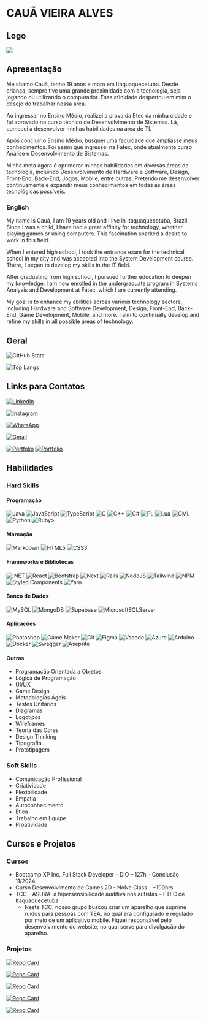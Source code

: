 # **CAUÃ VIEIRA ALVES**
## Logo
<img src="https://avatars.githubusercontent.com/u/178964215?v=4" />

## Apresentação
Me chamo Cauã, tenho 19 anos e moro em Itaquaquecetuba. Desde criança, sempre tive uma grande proximidade com a tecnologia, seja jogando ou utilizando o computador. Essa afinidade despertou em mim o desejo de trabalhar nessa área.

Ao ingressar no Ensino Médio, realizei a prova da Etec da minha cidade e fui aprovado no curso técnico de Desenvolvimento de Sistemas. Lá, comecei a desenvolver minhas habilidades na área de TI.

Após concluir o Ensino Médio, busquei uma faculdade que ampliasse meus conhecimentos. Foi assim que ingressei na Fatec, onde atualmente curso Análise e Desenvolvimento de Sistemas.

Minha meta agora é aprimorar minhas habilidades em diversas áreas da tecnologia, incluindo Desenvolvimento de Hardware e Software, Design, Front-End, Back-End, Jogos, Mobile, entre outras. Pretendo me desenvolver continuamente e expandir meus conhecimentos em todas as áreas tecnológicas possíveis.

### English
My name is Cauã, I am 19 years old and I live in Itaquaquecetuba, Brazil. Since I was a child, I have had a great affinity for technology, whether playing games or using computers. This fascination sparked a desire to work in this field.

When I entered high school, I took the entrance exam for the technical school in my city and was accepted into the System Development course. There, I began to develop my skills in the IT field.

After graduating from high school, I pursued further education to deepen my knowledge. I am now enrolled in the undergraduate program in Systems Analysis and Development at Fatec, which I am currently attending.

My goal is to enhance my abilities across various technology sectors, including Hardware and Software Development, Design, Front-End, Back-End, Game Development, Mobile, and more. I aim to continually develop and refine my skills in all possible areas of technology.

## Geral
![GitHub Stats](https://github-readme-stats.vercel.app/api?username=Coruja-me&theme=transparent&bg_color=000&border_color=30A3DC&show_icons=true&icon_color=30A3DC&title_color=E94D5F&text_color=FFF)

![Top Langs](https://github-readme-stats-git-masterrstaa-rickstaa.vercel.app/api/top-langs/?username=Coruja-me&layout=compact&bg_color=000&border_color=30A3DC&title_color=E94D5F&text_color=FFF)

## Links para Contatos
[![LinkedIn](https://img.shields.io/badge/LinkedIn-0077B5?style=for-the-badge&logo=linkedin&logoColor=white)](https://www.linkedin.com/in/caua-vieira-alves/)

[![Instagram](https://img.shields.io/badge/-Instagram-%23E4405F?style=for-the-badge&logo=instagram&logoColor=white)](https://www.instagram.com/coruja.dev/)

[![WhatsApp](https://img.shields.io/badge/WhatsApp-25D366?style=for-the-badge&logo=whatsapp&logoColor=white)](https://wa.me/+5511972502558)

[![Gmail](https://img.shields.io/badge/Gmail-333333?style=for-the-badge&logo=gmail&logoColor=red)](mailto:coruja.me@gmail.com)

[![Portfolio](https://img.shields.io/badge/Portfolio_de_Artes-250505?style=for-the-badge&logo=todoist&logoColor=white)](https://encurtador.com.br/QigOv)
[![Portfolio](https://img.shields.io/badge/Portfolio_de_Desenvolvimento-250505?style=for-the-badge&logo=todoist&logoColor=white)](https://github.com/Coruja-me?tab=repositories)


## Habilidades
### Hard Skills
#### Programação
![Java](https://img.shields.io/badge/java-%23ED8B00.svg?style=for-the-badge&logo=openjdk&logoColor=white)
![JavaScript](https://img.shields.io/badge/JavaScript-F7DF1E?style=for-the-badge&logo=javascript&logoColor=black)
![TypeScript](https://img.shields.io/badge/TypeScript-007ACC?style=for-the-badge&logo=typescript&logoColor=white)
![C](https://img.shields.io/badge/C-00599C?style=for-the-badge&logo=c&logoColor=white)
![C++](https://img.shields.io/badge/C%2B%2B-00599C?style=for-the-badge&logo=c%2B%2B&logoColor=white)
![C#](https://img.shields.io/badge/C%23-239120?style=for-the-badge&logo=c-sharp&logoColor=white)
![PL](https://img.shields.io/badge/PL%2FSQL-FFFFFF?style=for-the-badge&logo=oracle&logoColor=FF0000&labelColor=FFFFFF&color=FF0000)
![Lua](https://img.shields.io/badge/Lua-2C2D72?style=for-the-badge&logo=lua&logoColor=white)
![GML](https://img.shields.io/badge/GML-black?style=for-the-badge&logo=Gamemaker&logoSize=auto)
![Python](https://img.shields.io/badge/python-3670A0?style=for-the-badge&logo=python&logoColor=ffdd54)
![Ruby](https://img.shields.io/badge/Ruby-CC342D?style=for-the-badge&logo=ruby&logoColor=white)>

#### Marcação
![Markdown](https://img.shields.io/badge/Markdown-000?style=for-the-badge&logo=markdown)
![HTML5](https://img.shields.io/badge/HTML5-E34F26?style=for-the-badge&logo=html5&logoColor=white)
![CSS3](https://img.shields.io/badge/CSS3-1572B6?style=for-the-badge&logo=css3&logoColor=white)

#### Frameworks e Bibliotecas
![.NET](https://img.shields.io/badge/.NET-5C2D91?style=for-the-badge&logo=.net&logoColor=white)
![React](https://img.shields.io/badge/React-20232A?style=for-the-badge&logo=react&logoColor=61DAFB)
![Bootstrap](https://img.shields.io/badge/-boostrap-0D1117?style=for-the-badge&logo=bootstrap&labelColor=0D1117)
![Next](https://img.shields.io/badge/Next-black?style=for-the-badge&logo=next.js&logoColor=white)
![Rails](https://img.shields.io/badge/rails-%23CC0000.svg?style=for-the-badge&logo=ruby-on-rails&logoColor=white)
![NodeJS](https://img.shields.io/badge/node.js-6DA55F?style=for-the-badge&logo=node.js&logoColor=white)
![Tailwind](https://img.shields.io/badge/tailwindcss-%2338B2AC.svg?style=for-the-badge&logo=tailwind-css&logoColor=white)
![NPM](https://img.shields.io/badge/NPM-%23CB3837.svg?style=for-the-badge&logo=npm&logoColor=white)
![Styled Components](https://img.shields.io/badge/styled--components-DB7093?style=for-the-badge&logo=styled-components&logoColor=white)
![Yarn](https://img.shields.io/badge/yarn-%232C8EBB.svg?style=for-the-badge&logo=yarn&logoColor=white)

#### Banco de Dados
![MySQL](https://img.shields.io/badge/MySQL-00000F?style=for-the-badge&logo=mysql&logoColor=white)
![MongoDB](https://img.shields.io/badge/MongoDB-%234ea94b.svg?style=for-the-badge&logo=mongodb&logoColor=white)
![Supabase](https://img.shields.io/badge/Supabase-3ECF8E?style=for-the-badge&logo=supabase&logoColor=white)
![MicrosoftSQLServer](https://img.shields.io/badge/Microsoft%20SQL%20Server-CC2927?style=for-the-badge&logo=microsoft%20sql%20server&logoColor=white)

#### Aplicações
![Photoshop](https://img.shields.io/badge/Photoshop-blue?style=for-the-badge&logo=Adobe%20Photoshop&logoColor=black&logoSize=auto)
![Game Maker](https://img.shields.io/badge/Game_Maker-black?style=for-the-badge&logo=Gamemaker&logoSize=auto)
![Git](https://img.shields.io/badge/GIT-E44C30?style=for-the-badge&logo=git&logoColor=white)
![Figma](https://img.shields.io/badge/Figma-696969?style=for-the-badge&logo=figma&logoColor=figma)
![Vscode](https://img.shields.io/badge/Vscode-007ACC?style=for-the-badge&logo=visual-studio-code&logoColor=white)
![Azure](https://img.shields.io/badge/Azure-blue?style=for-the-badge&logo=microsoft%20azure&logoColor=blue&labelColor=FFFFFF&link=https%3A%2F%2Fimages.app.goo.gl%2FK7PN1jYJd57x4q7A8)
![Arduino](https://img.shields.io/badge/-Arduino-00979D?style=for-the-badge&logo=Arduino&logoColor=white)
![Docker](https://img.shields.io/badge/docker-%230db7ed.svg?style=for-the-badge&logo=docker&logoColor=white)
![Swagger](https://img.shields.io/badge/-Swagger-%23Clojure?style=for-the-badge&logo=swagger&logoColor=white)
![Aseprite](https://img.shields.io/badge/Aseprite-FFFFFF?style=for-the-badge&logo=Aseprite&logoColor=#7D929E)

#### Outras
- Programação Orientada a Objetos
- Lógica de Programação
- UI/UX
- Game Design
- Metodologias Ágeis
- Testes Unitários
- Diagramas
- Logotipos
- Wireframes
- Teoria das Cores
- Design Thinking
- Tipografia
- Prototipagem

### Soft Skills
- Comunicação Profissional
- Criatividade
- Flexibilidade
- Empatia
- Autoconhecimento
- Ética
- Trabalho em Equipe
- Proatividade

## Cursos e Projetos
### Cursos
- Bootcamp XP Inc. Full Stack Developer - DIO – 127h – Conclusão 11/2024
- Curso Desenvolvimento de Games 2D - NoNe Class - +100hrs
- TCC - ASURA: a hipersensibilidade auditiva nos autistas – ETEC de Itaquaquecetuba
  - Neste TCC, nosso grupo buscou criar um aparelho que suprime ruídos para pessoas com TEA, 
no qual era configurado e regulado por meio de um aplicativo mobile. Fiquei responsável pelo 
desenvolvimento do website, no qual serve para divulgação do aparelho.

### Projetos
[![Repo Card](https://github-readme-stats.vercel.app/api/pin/?username=Coruja-me&repo=DIO-Clone&bg_color=000&border_color=30A3DC&show_icons=true&icon_color=30A3DC&title_color=E94D5F&text_color=FFF)](https://github.com/Coruja-me/DIO-Clone)

[![Repo Card](https://github-readme-stats.vercel.app/api/pin/?username=Coruja-me&repo=Desafio-Marlin&bg_color=000&border_color=30A3DC&show_icons=true&icon_color=30A3DC&title_color=E94D5F&text_color=FFF)](https://github.com/Coruja-me/Desafio-Marlin)

[![Repo Card](https://github-readme-stats.vercel.app/api/pin/?username=Coruja-me&repo=minimal-api&bg_color=000&border_color=30A3DC&show_icons=true&icon_color=30A3DC&title_color=E94D5F&text_color=FFF)](https://github.com/Coruja-me/minimal-api)

[![Repo Card](https://github-readme-stats.vercel.app/api/pin/?username=Coruja-me&repo=Hospedagem-C-Sharp&bg_color=000&border_color=30A3DC&show_icons=true&icon_color=30A3DC&title_color=E94D5F&text_color=FFF)](https://github.com/Coruja-me/Hospedagem-C-Sharp)

[![Repo Card](https://github-readme-stats.vercel.app/api/pin/?username=Coruja-me&repo=blog-next.js&bg_color=000&border_color=30A3DC&show_icons=true&icon_color=30A3DC&title_color=E94D5F&text_color=FFF)](https://github.com/Coruja-me/blog-next.js)